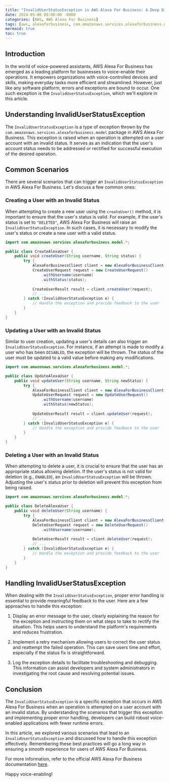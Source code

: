 ```yaml
---
title: "InvalidUserStatusException in AWS Alexa For Business: A Deep Dive"
date: 2024-05-06 09:00:00 -0000
categories: [AWS, AWS Alexa For Business]
tags: [aws, alexaforbusiness, com.amazonaws.services.alexaforbusiness.model]
mermaid: true
toc: true
---
```



## Introduction

In the world of voice-powered assistants, AWS Alexa For Business has emerged as a leading platform for businesses to voice-enable their operations. It empowers organizations with voice-controlled devices and skills, making everyday tasks more efficient and streamlined. However, just like any software platform, errors and exceptions are bound to occur. One such exception is the `InvalidUserStatusException`, which we'll explore in this article.

## Understanding InvalidUserStatusException

The `InvalidUserStatusException` is a type of exception thrown by the `com.amazonaws.services.alexaforbusiness.model` package in AWS Alexa For Business. This exception is raised when an operation is attempted on a user account with an invalid status. It serves as an indication that the user's account status needs to be addressed or rectified for successful execution of the desired operation.

## Common Scenarios

There are several scenarios that can trigger an `InvalidUserStatusException` in AWS Alexa For Business. Let's discuss a few common ones:

### Creating a User with an Invalid Status

When attempting to create a new user using the `createUser()` method, it is important to ensure that the user's status is valid. For example, if the user's status is set to `"DELETED"`, AWS Alexa For Business will raise an `InvalidUserStatusException`. In such cases, it is necessary to modify the user's status or create a new user with a valid status.

```java
import com.amazonaws.services.alexaforbusiness.model.*;

public class CreateAlexaUser {
    public void createUser(String username, String status) {
        try {
            AlexaForBusinessClient client = new AlexaForBusinessClient();
            CreateUserRequest request = new CreateUserRequest()
                .withUsername(username)
                .withStatus(status);
            
            CreateUserResult result = client.createUser(request);
            // ...
        } catch (InvalidUserStatusException e) {
            // Handle the exception and provide feedback to the user
        }
    }
}
```

### Updating a User with an Invalid Status

Similar to user creation, updating a user's details can also trigger an `InvalidUserStatusException`. For instance, if an attempt is made to modify a user who has been `DISABLED`, the exception will be thrown. The status of the user must be updated to a valid value before making any modifications.

```java
import com.amazonaws.services.alexaforbusiness.model.*;

public class UpdateAlexaUser {
    public void updateUser(String username, String newStatus) {
        try {
            AlexaForBusinessClient client = new AlexaForBusinessClient();
            UpdateUserRequest request = new UpdateUserRequest()
                .withUsername(username)
                .withStatus(newStatus);
            
            UpdateUserResult result = client.updateUser(request);
            // ...
        } catch (InvalidUserStatusException e) {
            // Handle the exception and provide feedback to the user
        }
    }
}
```

### Deleting a User with an Invalid Status

When attempting to delete a user, it is crucial to ensure that the user has an appropriate status allowing deletion. If the user's status is not valid for deletion (e.g., `ENABLED`), an `InvalidUserStatusException` will be thrown. Adjusting the user's status prior to deletion will prevent this exception from being raised.

```java
import com.amazonaws.services.alexaforbusiness.model.*;

public class DeleteAlexaUser {
    public void deleteUser(String username) {
        try {
            AlexaForBusinessClient client = new AlexaForBusinessClient();
            DeleteUserRequest request = new DeleteUserRequest()
                .withUsername(username);
            
            DeleteUserResult result = client.deleteUser(request);
            // ...
        } catch (InvalidUserStatusException e) {
            // Handle the exception and provide feedback to the user
        }
    }
}
```

## Handling InvalidUserStatusException

When dealing with the `InvalidUserStatusException`, proper error handling is essential to provide meaningful feedback to the user. Here are a few approaches to handle this exception:

1. Display an error message to the user, clearly explaining the reason for the exception and instructing them on what steps to take to rectify the situation. This helps users to understand the platform's requirements and reduces frustration.

2. Implement a retry mechanism allowing users to correct the user status and reattempt the failed operation. This can save users time and effort, especially if the status fix is straightforward.

3. Log the exception details to facilitate troubleshooting and debugging. This information can assist developers and system administrators in investigating the root cause and resolving potential issues.

## Conclusion

The `InvalidUserStatusException` is a specific exception that occurs in AWS Alexa For Business when an operation is attempted on a user account with an invalid status. By understanding the scenarios that trigger this exception and implementing proper error handling, developers can build robust voice-enabled applications with fewer runtime errors.

In this article, we explored various scenarios that lead to an `InvalidUserStatusException` and discussed how to handle this exception effectively. Remembering these best practices will go a long way in ensuring a smooth experience for users of AWS Alexa For Business.

For more information, refer to the official AWS Alexa For Business documentation [here](https://docs.aws.amazon.com/alexaforbusiness/latest/APIReference/Welcome.html).

Happy voice-enabling!